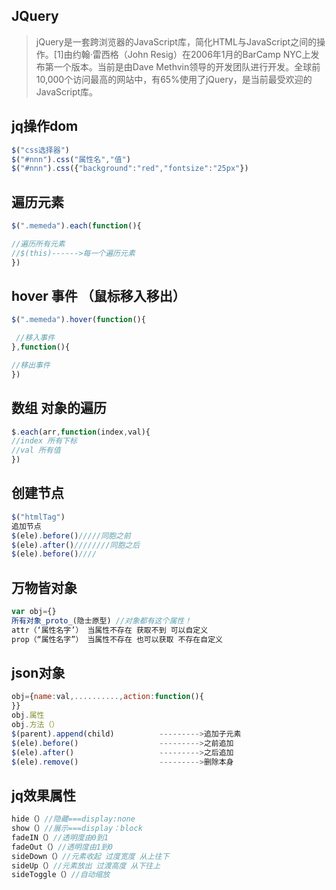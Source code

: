 ##		JQuery

> jQuery是一套跨浏览器的JavaScript库，简化HTML与JavaScript之间的操作。[1]由约翰·雷西格（John Resig）在2006年1月的BarCamp NYC上发布第一个版本。当前是由Dave Methvin领导的开发团队进行开发。全球前10,000个访问最高的网站中，有65%使用了jQuery，是当前最受欢迎的JavaScript库。

##	jq操作dom

~~~javascript
$("css选择器")
$("#nnn").css("属性名","值")
$("#nnn").css({"background":"red","fontsize":"25px"})
~~~

##		遍历元素

~~~javascript
$(".memeda").each(function(){

//遍历所有元素
//$(this)------>每一个遍历元素
})
~~~

##		hover  事件 （鼠标移入移出）

~~~javascript
$(".memeda").hover(function(){

 //移入事件
},function(){

//移出事件
})
~~~

##		数组 对象的遍历 

~~~javascript
$.each(arr,function(index,val){
//index 所有下标
//val 所有值
})
~~~

##		创建节点

~~~javascript
$("htmlTag")
追加节点
$(ele).before()/////同胞之前
$(ele).after()////////同胞之后
$(ele).before()////
~~~

##	万物皆对象

~~~javascript
var obj={}
所有对象_proto_(隐士原型) //对象都有这个属性！
attr（‘属性名字’） 当属性不存在 获取不到 可以自定义
prop（“属性名字”） 当属性不存在 也可以获取 不存在自定义
~~~

##		json对象

~~~javascript
obj={name:val,..........,action:function(){
}}
obj.属性
obj.方法（）
$(parent).append(child)          --------->追加子元素
$(ele).before()                  --------->之前追加
$(ele).after()                   --------->之后追加
$(ele).remove()                  --------->删除本身
~~~

##		jq效果属性

~~~javascript
hide（）//隐藏===display:none
show（）//展示===display：block
fadeIN（）//透明度由0到1
fadeOut（）//透明度由1到0
sideDown（）//元素收起 过度宽度 从上往下
sideUp（）//元素放出 过渡高度 从下往上
sideToggle（）//自动缩放
~~~

